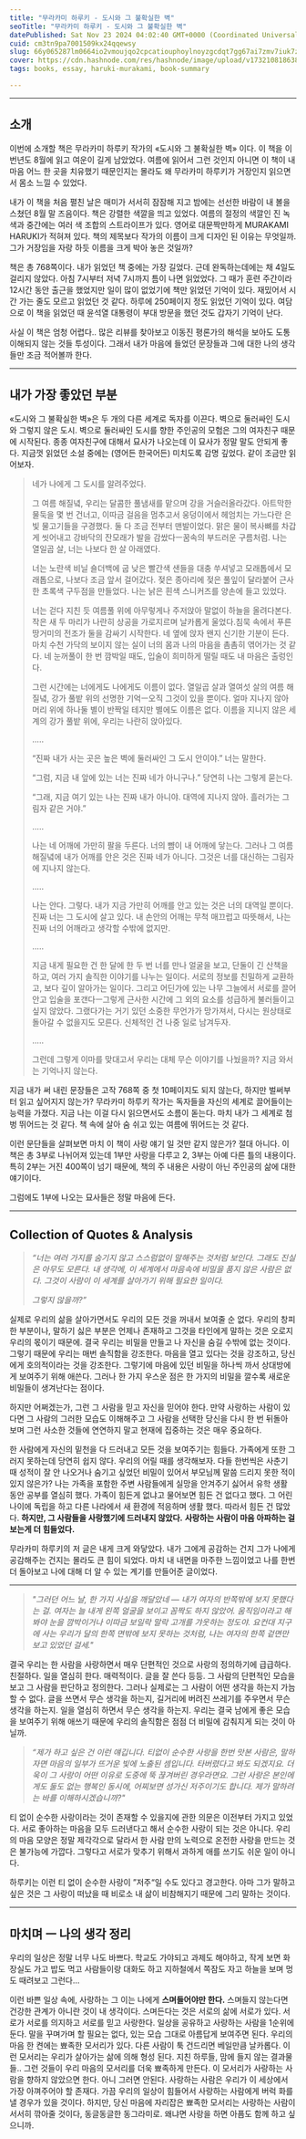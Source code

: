 ```yaml
---
title: "무라카미 하루키 - 도시와 그 불확실한 벽"
seoTitle: "무라카미 하루키 - 도시와 그 불확실한 벽"
datePublished: Sat Nov 23 2024 04:02:40 GMT+0000 (Coordinated Universal Time)
cuid: cm3tn9pa7001509kx24qqewsy
slug: 66y065287lm0664io2vmoujqo2cpcatiouphoylnoyzgcdqt7gg67ai7zmv7iuk7zwciouyvq
cover: https://cdn.hashnode.com/res/hashnode/image/upload/v1732108186384/99b5d3cd-0a66-4328-817c-a1fce63c8738.jpeg
tags: books, essay, haruki-murakami, book-summary

---
```


---

## 소개

이번에 소개할 책은 무라카미 하루키 작가의 «도시와 그 불확실한 벽» 이다. 이 책을 이번년도 8월에 읽고 여운이 길게 남았었다. 여름에 읽어서 그런 것인지 아니면 이 책이 내 마음 어느 한 곳을 치유했기 때문인지는 몰라도 왜 무라카미 하루키가 거장인지 읽으면서 몸소 느낄 수 있었다.

내가 이 책을 처음 펼친 날은 매미가 서서히 잠잠해 지고 밤에는 선선한 바람이 내 볼을 스쳤던 8월 말 즈음이다. 책은 강렬한 색깔을 띄고 있었다. 여름의 절정의 색깔인 진 녹색과 중간에는 여러 색 조합의 스트라이프가 있다. 영어로 대문짝만하게 MURAKAMI HARUKI가 적혀져 있다. 책의 제목보다 작가의 이름이 크게 디자인 된 이유는 무엇일까. 그가 거장임을 자랑 하듯 이름을 크게 박아 놓은 것일까?

책은 총 768쪽이다. 내가 읽었던 책 중에는 가장 길었다. 근데 완독하는데에는 채 4일도 걸리지 않았다. 아침 7시부터 저녁 7시까지 틈이 나면 읽었었다. 그 때가 훈련 주간이라 12시간 동안 출근을 했었지만 일이 많이 없었기에 책만 읽었던 기억이 있다. 재밌어서 시간 가는 줄도 모르고 읽었던 것 같다. 하루에 250페이지 정도 읽었던 기억이 있다. 여담으로 이 책을 읽었던 때 윤석열 대통령이 부대 방문을 했던 것도 갑자기 기억이 난다.

사실 이 책은 엄청 어렵다.. 많은 리뷰를 찾아보고 이동진 평론가의 해석을 보아도 도통 이해되지 않는 것들 투성이다. 그래서 내가 마음에 들었던 문장들과 그에 대한 나의 생각들만 조금 적어볼까 한다.

---

## 내가 가장 좋았던 부분

«도시와 그 불확실한 벽»은 두 개의 다른 세계로 독자를 이끈다. 벽으로 둘러싸인 도시와 그렇지 않은 도시. 벽으로 둘러싸인 도시를 향한 주인공의 모험은 그의 여자친구 때문에 시작된다. 종종 여자친구에 대해서 묘사가 나오는데 이 묘사가 정말 말도 안되게 좋다. 지금껏 읽었던 소설 중에는 (영어든 한국어든) 미치도록 감명 깊었다. 같이 조금만 읽어보자.

> 네가 나에게 그 도시를 알려주었다.
> 
> 그 여름 해질녘, 우리는 달콤한 풀냄새를 맡으며 강을 거슬러올라갔다. 아트막한 물둑을 몇 번 건너고, 이따금 걸음을 멈추고서 웅덩이에서 헤엄치는 가느다란 은빛 물고기들을 구경했다. 둘 다 조금 전부터 맨발이었다. 맑은 물이 복사뼈를 차갑게 씻어내고 강바닥의 잔모래가 발을 감쌌다ㅡ꿈속의 부드러운 구름처럼. 나는 열일곱 살, 너는 나보다 한 살 아래였다.
> 
> 너는 노란색 비닐 숄더백에 굽 낮은 빨간색 샌들을 대충 쑤셔넣고 모래톱에서 모래톱으로, 나보다 조금 앞서 걸어갔다. 젖은 종아리에 젖은 풀잎이 달라붙어 근사한 초록색 구두점을 만들었다. 나는 낡은 흰색 스니커즈를 양손에 들고 있었다.
> 
> 너는 걷다 지친 듯 여름풀 위에 아무렇게나 주저앉아 말없이 하늘을 올려다본다. 작은 새 두 마리가 나란히 상공을 가로지르며 날카롭게 울었다.침묵 속에서 푸른 땅거미의 전조가 둘을 감싸기 시작한다. 네 옆에 앉자 왠지 신기한 기분이 든다. 마치 수천 가닥의 보이지 않는 실이 너의 몸과 나의 마음을 촘촘히 엮어가는 것 같다. 네 눈꺼풀이 한 번 깜박일 때도, 입술이 희미하게 떨릴 때도 내 마음은 출렁인다.
> 
> 그런 시간에는 너에게도 나에게도 이름이 없다. 열일곱 살과 열여섯 살의 여름 해질녘, 강가 풀밭 위의 선명한 기억ㅡ오직 그것이 있을 뿐이다. 얼마 지나지 않아 머리 위에 하나둘 별이 반짝일 테지만 별에도 이름은 없다. 이름을 지니지 않은 세계의 강가 풀밭 위에, 우리는 나란히 앉아있다.
> 
> …..
> 
> “진짜 내가 사는 곳은 높은 벽에 둘러싸인 그 도시 안이야.” 너는 말한다.
> 
> “그럼, 지금 내 앞에 있는 너는 진짜 네가 아니구나.” 당연히 나는 그렇게 묻는다.
> 
> “그래, 지금 여기 있는 나는 진짜 내가 아니야. 대역에 지나지 않아. 흘러가는 그림자 같은 거야.”
> 
> …..
> 
> 나는 네 어깨에 가만히 팔을 두른다. 너의 뺨이 내 어깨에 닿는다. 그러나 그 여름 해질녘에 내가 어깨를 안은 것은 진짜 네가 아니다. 그것은 너를 대신하는 그림자에 지나지 않는다.
> 
> …..
> 
> 나는 안다. 그렇다. 내가 지금 가만히 어깨를 안고 있는 것은 너의 대역일 뿐이다. 진짜 너는 그 도시에 살고 있다. 내 손안의 어깨는 무척 매끄럽고 따뜻해서, 나는 진짜 너의 어깨라고 생각할 수밖에 없지만.
> 
> …..
> 
> 지금 내게 필요한 건 한 달에 한 두 번 너를 만나 얼굴을 보고, 단둘이 긴 산책을 하고, 여러 가지 솔직한 이야기를 나누는 일이다. 서로의 정보를 친밀하게 교환하고, 보다 깊이 알아가는 일이다. 그리고 어딘가에 있는 나무 그늘에서 서로를 끌어안고 입술을 포갠다ㅡ그렇게 근사한 시간에 그 외의 요소를 성급하게 불러들이고 싶지 않았다. 그랬다가는 거기 있던 소중한 무언가가 망가져서, 다시는 원상태로 돌아갈 수 없을지도 모른다. 신체적인 건 나중 일로 남겨두자.
> 
> …..
> 
> 그런데 그렇게 이마를 맞대고서 우리는 대체 무슨 이야기를 나눴을까? 지금 와서는 기억나지 않는다.

지금 내가 써 내린 문장들은 고작 768쪽 중 첫 10페이지도 되지 않는다, 하지만 벌써부터 읽고 싶어지지 않는가? 무라카미 하루키 작가는 독자들을 자신의 세계로 끌어들이는 능력을 가졌다. 지금 나는 이걸 다시 읽으면서도 소름이 돋는다. 마치 내가 그 세계로 첨벙 뛰어드는 것 같다. 책 속에 살아 숨 쉬고 있는 여름에 뛰어드는 것 같다.

이런 문단들을 살펴보면 마치 이 책이 사랑 얘기 일 것만 같지 않은가? 절대 아니다. 이 책은 총 3부로 나뉘어져 있는데 1부만 사랑을 다루고 2, 3부는 아예 다른 틀의 내용이다. 특히 2부는 거진 400쪽이 넘기 때문에, 책의 주 내용은 사랑이 아닌 주인공의 삶에 대한 얘기이다.

그럼에도 1부에 나오는 묘사들은 정말 마음에 든다.

---

## Collection of Quotes & Analysis

> *“너는 여러 가지를 숨기지 않고 스스럼없이 말해주는 것처럼 보인다. 그래도 진실은 아무도 모른다. 내 생각에, 이 세계에서 마음속에 비밀을 품지 않은 사람은 없다. 그것이 사람이 이 세계를 살아가기 위해 필요한 일이다.*
> 
> *그렇지 않을까?”*

실제로 우리의 삶을 살아가면서도 우리의 모든 것을 꺼내서 보여줄 순 없다. 우리의 창피한 부분이나, 말하기 싫은 부분은 언제나 존재하고 그것을 타인에게 말하는 것은 오로지 우리의 몫이기 때문에. 결국 우리는 비밀을 만들고 나 자신을 숨길 수밖에 없는 것이다. 그렇기 때문에 우리는 매번 솔직함을 강조한다. 마음을 열고 있다는 것을 강조하고, 당신에게 호의적이라는 것을 강조한다. 그렇기에 마음에 있던 비밀을 하나씩 까서 상대방에게 보여주기 위해 애쓴다. 그러나 한 가지 우스운 점은 한 가지의 비밀을 깔수록 새로운 비밀들이 생겨난다는 점이다.

하지만 어쩌겠는가, 그런 그 사람을 믿고 자신을 믿어야 한다. 만약 사랑하는 사람이 있다면 그 사람의 그러한 모습도 이해해주고 그 사람을 선택한 당신을 다시 한 번 뒤돌아 보며 그런 사소한 것들에 연연하지 말고 현재에 집중하는 것은 매우 중요하다.

한 사람에게 자신의 밑천을 다 드러내고 모든 것을 보여주기는 힘들다. 가족에게 또한 그러지 못하는데 당연히 쉽지 않다. 우리의 어릴 때를 생각해보자. 다들 한번씩은 사춘기 때 성적이 잘 안 나오거나 숨기고 싶었던 비밀이 있어서 부모님께 말씀 드리지 못한 적이 있지 않은가? 나는 가족을 포함한 주변 사람들에게 실망을 안겨주기 싫어서 유학 생활 동안 공부를 열심히 했다. 가족이 힘든게 없냐고 물어보면 힘든 건 없다고 했다. 그 어린 나이에 독립을 하고 다른 나라에서 새 환경에 적응하며 생활 했다. 따라서 힘든 건 많았다. **하지만, 그 사람들을 사랑했기에 드러내지 않았다.** **사랑하는 사람이 마음 아파하는 걸 보는게 더 힘들었다.**

무라카미 하루키의 저 글은 내게 크게 와닿았다. 내가 그에게 공감하는 건지 그가 나에게 공감해주는 건지는 몰라도 큰 힘이 되었다. 마치 내 내면을 마주한 느낌이었고 나를 한번 더 돌아보고 나에 대해 더 알 수 있는 계기를 만들어준 글이었다.

---

> *"그러던 어느 날, 한 가지 사실을 깨달았네 ― 내가 여자의 반쪽밖에 보지 못했다는 걸. 여자는 늘 내게 왼쪽 얼굴을 보이고 꼼짝도 하지 않았어. 움직임이라고 해봐야 눈을 깜박이거나 이따금 보일락 말락 고개를 갸웃하는 정도야. 요컨대 지구에 사는 우리가 달의 한쪽 면밖에 보지 못하는 것처럼, 나는 여자의 한쪽 겉면만 보고 있었던 걸세."*

결국 우리는 한 사람을 사랑하면서 매우 단편적인 것으로 사랑의 정의하기에 급급하다. 친절하다. 일을 열심히 한다. 매력적이다. 글을 잘 쓴다 등등. 그 사람의 단편적인 모습을 보고 그 사람을 판단하고 정의한다. 그러나 실제로는 그 사람이 어떤 생각을 하는지 가늠할 수 없다. 글을 쓰면서 무슨 생각을 하는지, 길거리에 버려진 쓰레기를 주우면서 무슨 생각을 하는지. 일을 열심히 하면서 무슨 생각을 하는지. 우리는 결국 남에게 좋은 모습을 보여주기 위해 애쓰기 때문에 우리의 솔직함은 점점 더 비밀에 감춰지게 되는 것이 아닐까.

> *“제가 하고 싶은 건 이런 얘깁니다. 티없이 순수한 사랑을 한번 맛본 사람은, 말하자면 마음의 일부가 뜨거운 빛에 노출된 셈입니다. 타버렸다고 봐도 되겠지요. 더욱이 그 사랑이 어떤 이유로 도중에 뚝 끊겨버린 경우라면요. 그런 사랑은 본인에게도 둘도 없는 행복인 동시에, 어찌보면 성가신 저주이기도 합니다. 제가 말하려는 바를 이해하시겠습니까?"*

티 없이 순수한 사랑이라는 것이 존재할 수 있을지에 관한 의문은 이전부터 가지고 있었다. 서로 좋아하는 마음을 모두 드러낸다고 해서 순수한 사랑이 되는 것은 아니다. 우리의 마음 모양은 정말 제각각으로 달라서 한 사람 만의 노력으로 온전한 사랑을 만드는 것은 불가능에 가깝다. 그렇다고 서로가 맞추기 위해서 과하게 애를 쓰기도 쉬운 일이 아니다.

하루키는 이런 티 없이 순수한 사랑이 ”저주“일 수도 있다고 경고한다. 아마 그가 말하고 싶은 것은 그 사랑이 떠났을 때 비로소 내 삶이 비참해지기 때문에 그리 말하는 것이다.

---

## 마치며 ㅡ 나의 생각 정리

우리의 일상은 정말 너무 나도 바쁘다. 학교도 가야되고 과제도 해야하고, 작게 보면 화장실도 가고 밥도 먹고 사람들이랑 대화도 하고 지하철에서 쪽잠도 자고 하늘을 보며 멍도 때려보고 그런다…

이런 바쁜 일상 속에, 사랑하는 그 이는 나에게 **스며들어야만 한다.** 스며들지 않는다면 건강한 관계가 아니란 것이 내 생각이다. 스며든다는 것은 서로의 삶에 서로가 있다. 서로가 서로를 의지하고 서로를 믿고 사랑한다. 일상을 공유하고 사랑하는 사람을 1순위에 둔다. 말을 꾸며가며 할 필요는 없다, 있는 모습 그대로 아름답게 보여주면 된다. 우리의 마음 한 켠에는 뾰족한 모서리가 있다. 다른 사람이 툭 건드리면 베일만큼 날카롭다. 이런 모서리는 우리가 살아가는 삶에 의해 형성 된다. 지친 하루들, 맘에 들지 않는 결과물들.. 그런 것들이 우리 마음의 모서리를 더욱 뾰족하게 만든다. 이 모서리가 사랑하는 사람을 향하지 않았으면 한다. 아니 그러면 안된다. 사랑하는 사람은 우리가 이 세상에서 가장 아껴주어야 할 존재다. 가끔 우리의 일상이 힘들어서 사랑하는 사람에게 버럭 화를 낼 경우가 있을 것이다. 하지만, 당신 마음에 자리잡은 뾰족한 모서리는 사랑하는 사람이 서서히 깎아줄 것이다, 동글동글한 동그라미로. 왜냐면 사랑을 하면 아픔도 함께 하고 싶으니까.